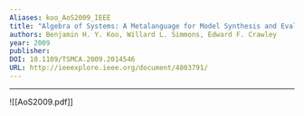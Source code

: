 ```yaml
---
Aliases: koo_AoS2009_IEEE
title: "Algebra of Systems: A Metalanguage for Model Synthesis and Evaluation"
authors: Benjamin H. Y. Koo, Willard L. Simmons, Edward F. Crawley
year: 2009
publisher: 
DOI: 10.1109/TSMCA.2009.2014546
URL: http://ieeexplore.ieee.org/document/4803791/
---
```

---

![[AoS2009.pdf]]